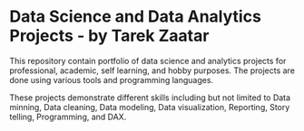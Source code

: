 # Data Science and Data Analytics Projects - by Tarek Zaatar
This repository contain portfolio of data science and analytics projects for professional, academic, self learning, and hobby purposes. 
The projects are done using various tools and programming languages. 

These projects demonstrate different skills including but not limited to Data minning, Data cleaning, Data modeling, Data visualization, Reporting, Story telling, Programming, and DAX. 

